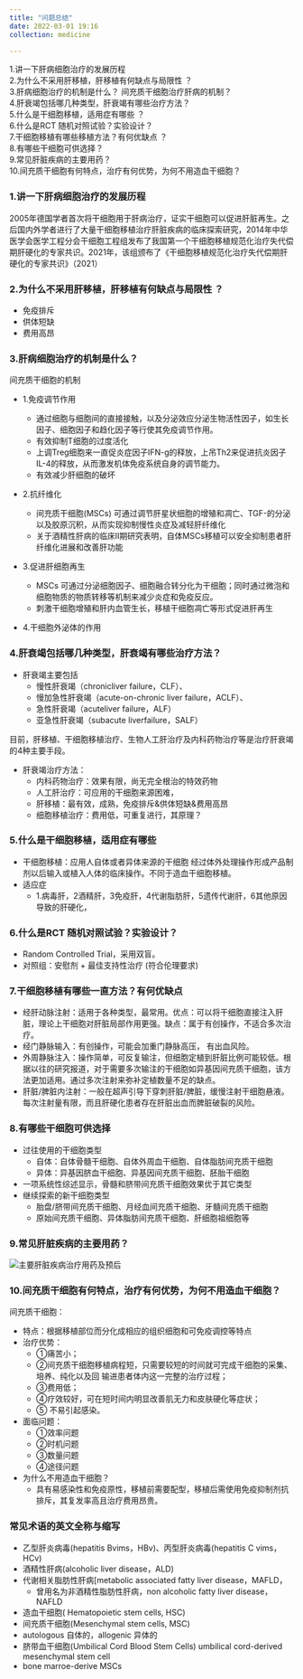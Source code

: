 ```yaml
---
title: "问题总结"
date: 2022-03-01 19:16
collection: medicine

---
```



1.讲一下肝病细胞治疗的发展历程  
2.为什么不采用肝移植，肝移植有何缺点与局限性 ？  
3.肝病细胞治疗的机制是什么？  间充质干细胞治疗肝病的机制？  
4.肝衰竭包括哪几种类型，肝衰竭有哪些治疗方法？  
5.什么是干细胞移植，适用症有哪些  ？  
6.什么是RCT 随机对照试验？实验设计？  
7.干细胞移植有哪些移植方法？有何优缺点  ？  
8.有哪些干细胞可供选择？  
9.常见肝脏疾病的主要用药？  
10.间充质干细胞有何特点，治疗有何优势，为何不用造血干细胞？


### 1.讲一下肝病细胞治疗的发展历程 
2005年德国学者首次将干细胞用于肝病治疗，证实干细胞可以促进肝脏再生。之后国内外学者进行了大量干细胞移植治疗肝脏疾病的临床探索研究，2014年中华医学会医学工程分会干细胞工程组发布了我国第一个干细胞移植规范化治疗失代偿期肝硬化的专家共识。2021年，该组颁布了《干细胞移植规范化治疗失代偿期肝硬化的专家共识》（2021）  

### 2.为什么不采用肝移植，肝移植有何缺点与局限性 ？  
 * 免疫排斥
 * 供体短缺
 * 费用高昂
 
### 3.肝病细胞治疗的机制是什么？  

间充质干细胞的机制 

*  1.免疫调节作用
	*  	通过细胞与细胞间的直接接触，以及分泌效应分泌生物活性因子，如生长因子、细胞因子和趋化因子等行使其免疫调节作用。
	*   有效抑制T细胞的过度活化
	*   上调Treg细胞来一直促炎症因子IFN-g的释放，上吊Th2来促进抗炎因子IL-4的释放，从而激发机体免疫系统自身的调节能力。
	*   有效减少肝细胞的破坏
*   2.抗纤维化 
	*   间充质干细胞(MSCs) 可通过调节肝星状细胞的增殖和凋亡、TGF-的分泌以及胶原沉积，从而实现抑制慢性炎症及减轻肝纤维化
	*   关于酒精性肝病的临床II期研究表明，自体MSCs移植可以安全抑制患者肝纤维化进展和改善肝功能
* 3.促进肝细胞再生
	* MSCs 可通过分泌细胞因子、细胞融合转分化为干细胞；同时通过微泡和细胞物质的物质转移等机制来减少炎症和免疫反应。
	* 刺激干细胞增殖和肝内血管生长，移植干细胞凋亡等形式促进肝再生

* 4.干细胞外泌体的作用


### 4.肝衰竭包括哪几种类型，肝衰竭有哪些治疗方法？


  * 肝衰竭主要包括
	  *  慢性肝衰竭（chronicliver failure，CLF）、
	* 慢加急性肝衰竭（acute-on-chronic liver failure，ACLF）、
	* 急性肝衰竭（acuteliver failure，ALF）
	* 亚急性肝衰竭（subacute liverfailure，SALF）

目前，肝移植、干细胞移植治疗、生物人工肝治疗及内科药物治疗等是治疗肝衰竭的4种主要手段。

* 肝衰竭治疗方法：
	* 内科药物治疗：效果有限，尚无完全根治的特效药物
	* 人工肝治疗：可应用的干细胞来源困难，
	* 肝移植：最有效，成熟，免疫排斥&供体短缺&费用高昂
	* 细胞移植治疗：费用低，可重复进行，其原理？


	
### 5.什么是干细胞移植，适用症有哪些  
* 干细胞移植：应用人自体或者异体来源的干细胞	经过体外处理操作形成产品制剂以后输入或植入人体的临床操作。不同于造血干细胞移植。
* 适应症
	* 1.病毒肝，2酒精肝，3免疫肝，4代谢脂肪肝，5遗传代谢肝，6其他原因导致的肝硬化，  
	
### 6.什么是RCT 随机对照试验？实验设计？  
* Random Controlled Trial，采用双盲。
* 对照组：安慰剂 + 最佳支持性治疗  	(符合伦理要求)

### 7.干细胞移植有哪些一直方法？有何优缺点  
 *  经肝动脉注射：适用于各种类型，最常用。优点：可以将干细胞直接注入肝脏，理论上干细胞对肝脏局部作用更强。缺点：属于有创操作，不适合多次治疗。  
 * 经门静脉输入：有创操作，可能会加重门静脉高压， 有出血风险。
 * 外周静脉注入：操作简单，可反复输注，但细胞定植到肝脏比例可能较低。根据以往的研究报道，对于需要多次输注的干细胞如异基因间充质干细胞，该方法更加适用。通过多次注射来弥补定植数量不足的缺点。
 * 肝脏/脾脏内注射：一般在超声引导下穿刺肝脏/脾脏，缓慢注射干细胞悬液。每次注射量有限，而且肝硬化患者存在肝脏出血而脾脏破裂的风险。

### 8.有哪些干细胞可供选择
* 过往使用的干细胞类型
	* 自体：自体骨髓干细胞、自体外周血干细胞、自体脂肪间充质干细胞
	* 异体：异基因脐血干细胞、异基因间充质干细胞、胚胎干细胞
* 一项系统性综述显示，骨髓和脐带间充质干细胞效果优于其它类型
* 继续探索的新干细胞类型
	* 胎盘/脐带间充质干细胞、月经血间充质干细胞、牙髓间充质干细胞
	* 原始间充质干细胞、异体脂肪间充质干细胞、肝细胞祖细胞等
	

### 9.常见肝脏疾病的主要用药？
 
 ![主要肝脏疾病治疗用药及预后](https://tva1.sinaimg.cn/large/e6c9d24ely1gzun6q3pg6j21e20ikdna.jpg)

### 10.间充质干细胞有何特点，治疗有何优势，为何不用造血干细胞？
间充质干细胞：

* 特点：根据移植部位而分化成相应的组织细胞和可免疫调控等特点
* 治疗优势：
	* ①痛苦小；
	* ②间充质干细胞移植病程短，只需要较短的时间就可完成干细胞的采集、培养、纯化以及回	输进患者体内这一完整的治疗过程；
	* ③费用低；
	* ④疗效较好，可在短时间内明显改善肌无力和皮肤硬化等症状；
	* ⑤	不易引起感染。
* 面临问题：
	* ①效率问题
	*  ②时机问题
	*  ③数量问题
	*   ④途径问题
* 为什么不用造血干细胞？
	* 具有易感染性和免疫原性，移植前需要配型，移植后需使用免疫抑制剂抗排斥，其复发率高且治疗费用昂贵。
 
### 常见术语的英文全称与缩写
* 乙型肝炎病毒(hepatitis Bvims，HBv)、丙型肝炎病毒(hepatitis C vims，HCv)
* 酒精性肝病(alcoholic liver disease，ALD)
* 代谢相关脂肪性肝病[metabolic associated fatty liver disease，MAFLD，
	* 曾用名为非酒精性脂肪性肝病，non alcoholic fatty liver disease， NAFLD
* 造血干细胞( Hematopoietic stem cells, HSC)
* 间充质干细胞(Mesenchymal stem cells, MSC)
* autologous 自体的，allogenic 异体的
* 脐带血干细胞(Umbilical Cord Blood Stem Cells) umbilical cord-derived mesenchymal stem cell
* bone marroe-derive MSCs
  
   